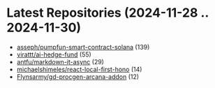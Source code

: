 # Latest Repositories (2024-11-28 .. 2024-11-30)

- [asseph/pumpfun-smart-contract-solana](https://github.com/asseph/pumpfun-smart-contract-solana) (139)
- [virattt/ai-hedge-fund](https://github.com/virattt/ai-hedge-fund) (55)
- [antfu/markdown-it-async](https://github.com/antfu/markdown-it-async) (29)
- [michaelshimeles/react-local-first-hono](https://github.com/michaelshimeles/react-local-first-hono) (14)
- [Flynsarmy/gd-procgen-arcana-addon](https://github.com/Flynsarmy/gd-procgen-arcana-addon) (12)
